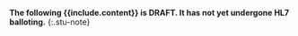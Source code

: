 **The following {{include.content}} is DRAFT. It has not yet undergone HL7 balloting.**
{:.stu-note}